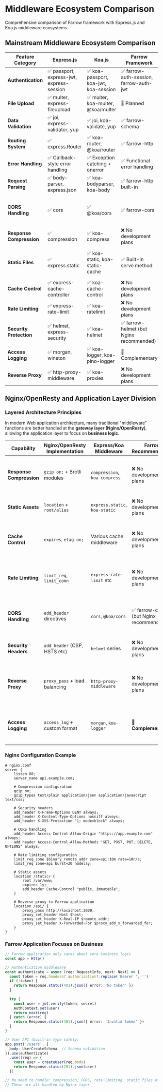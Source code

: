 # Middleware Ecosystem Comparison

Comprehensive comparison of Farrow framework with Express.js and Koa.js middleware ecosystems.

## Mainstream Middleware Ecosystem Comparison

| Feature Category | Express.js | Koa.js | Farrow Framework | Recommended | Status |
|-----------------|------------|---------|-----------------|-------------|--------|
| **Authentication** | ✅ passport, express-jwt, express-session | ✅ koa-passport, koa-jwt, koa-session | ✅ farrow-auth-session, farrow-auth-jwt | **Application Layer** | **Community solutions available** |
| **File Upload** | ✅ multer, express-fileupload | ✅ multer, koa-multer, @koa/multer | 🚧 Planned | **Application Layer** | Gap, needs development |
| **Data Validation** | ✅ joi, express-validator, yup | ✅ joi, koa-validate, yup | ✅ farrow-schema | **Application Layer** | **Farrow Built-in Advantage** |
| **Routing System** | ✅ express.Router | ✅ koa-router, @koa/router | ✅ farrow-http | **Application Layer** | **Farrow Built-in Advantage** |
| **Error Handling** | ✅ Callback-style error handling | ✅ Exception catching + onerror | ✅ Functional error handling | **Application Layer** | **Farrow Architecture Advantage** |
| **Request Parsing** | ✅ body-parser, express.json | ✅ koa-bodyparser, koa-body | ✅ farrow-http built-in | **Application Layer** | **Farrow Built-in Advantage** |
| **CORS Handling** | ✅ cors | ✅ @koa/cors | ✅ farrow-cors | **Nginx Priority** | Official package available, but Nginx recommended |
| **Response Compression** | ✅ compression | ✅ koa-compress | ❌ No development plans | **Nginx Priority** | Recommended `gzip on;` |
| **Static Files** | ✅ express.static | ✅ koa-static, koa-static-cache | ✅ Built-in serve method | **Nginx Priority** | Farrow has built-in support, but Nginx recommended |
| **Cache Control** | ✅ express-cache-controller | ✅ koa-cache-control | ❌ No development plans | **Nginx Priority** | Recommended `expires` directive |
| **Rate Limiting** | ✅ express-rate-limit | ✅ koa-ratelimit | ❌ No development plans | **Nginx Priority** | Recommended `limit_req` |
| **Security Protection** | ✅ helmet, express-security | ✅ koa-helmet | ✅ farrow-helmet (but Nginx recommended) | **Nginx Priority** | Community solution exists, but `add_header` recommended |
| **Access Logging** | ✅ morgan, winston | ✅ koa-logger, koa-pino-logger | 🔄 Complementary | **Layered Approach** | Gateway + Application dual logging |
| **Reverse Proxy** | ✅ http-proxy-middleware | ✅ koa-proxies | ❌ No development plans | **Nginx Priority** | Recommended `proxy_pass` |

## Nginx/OpenResty and Application Layer Division

### Layered Architecture Principles

In modern Web application architecture, many traditional "middleware" functions are better handled at the **gateway layer (Nginx/OpenResty)**, allowing the application layer to focus on **business logic**.

| Capability | Nginx/OpenResty Implementation | Express/Koa Middleware | Farrow Recommendation | Conclusion & Advantages |
|------------|-------------------------------|------------------------|---------------------|---------------------|
| **Response Compression** | `gzip on;` + Brotli modules | `compression`, `koa-compress` | ❌ No development plans | **Nginx Priority**: Better performance, supports pre-compressed files |
| **Static Assets** | `location` + `root/alias` | `express.static`, `koa-static` | ❌ No development plans | **Nginx Priority**: Higher throughput, better caching |
| **Cache Control** | `expires`, `etag on;` | Various cache middleware | ❌ No development plans | **Nginx Priority**: Unified cache strategy, reduces application burden |
| **Rate Limiting** | `limit_req`, `limit_conn` | `express-rate-limit` etc | ❌ No development plans | **Nginx Priority**: Edge interception, protects backend resources |
| **CORS Handling** | `add_header` directives | `cors`, `@koa/cors` | ✅ farrow-cors (but Nginx recommended) | **Nginx Priority**: Reduces application layer configuration complexity |
| **Security Headers** | `add_header` (CSP, HSTS etc) | `helmet` series | ❌ No development plans | **Nginx Priority**: Unified security policy management |
| **Reverse Proxy** | `proxy_pass` + load balancing | `http-proxy-middleware` | ❌ No development plans | **Nginx Priority**: Comprehensive protocol support, excellent connection management |
| **Access Logging** | `access_log` + custom format | `morgan`, `koa-logger` | 🔄 **Complementary** | **Layered Logging**: Gateway logs requests, application logs business |

### Nginx Configuration Example

```nginx
# nginx.conf
server {
    listen 80;
    server_name api.example.com;
    
    # Compression configuration
    gzip on;
    gzip_types text/plain application/json application/javascript text/css;
    
    # Security headers
    add_header X-Frame-Options DENY always;
    add_header X-Content-Type-Options nosniff always;
    add_header X-XSS-Protection "1; mode=block" always;
    
    # CORS handling
    add_header Access-Control-Allow-Origin "https://app.example.com" always;
    add_header Access-Control-Allow-Methods "GET, POST, PUT, DELETE, OPTIONS" always;
    
    # Rate limiting configuration
    limit_req_zone $binary_remote_addr zone=api:10m rate=10r/s;
    limit_req zone=api burst=20 nodelay;
    
    # Static assets
    location /static/ {
        root /var/www;
        expires 1y;
        add_header Cache-Control "public, immutable";
    }
    
    # Reverse proxy to Farrow application
    location /api/ {
        proxy_pass http://localhost:3000;
        proxy_set_header Host $host;
        proxy_set_header X-Real-IP $remote_addr;
        proxy_set_header X-Forwarded-For $proxy_add_x_forwarded_for;
    }
}
```

### Farrow Application Focuses on Business

```typescript
// Farrow application only cares about core business logic
const app = Http()

// Authentication middleware
const authenticate = async (req: RequestInfo, next: Next) => {
  const token = req.headers?.authorization?.replace('Bearer ', '')
  if (!token) {
    return Response.status(401).json({ error: 'No token' })
  }
  
  try {
    const user = jwt.verify(token, secret)
    AuthContext.set(user)
    return next(req)
  } catch (error) {
    return Response.status(401).json({ error: 'Invalid token' })
  }
}

// User API (built-in type safety)
app.post('/users', {
  body: UserCreateSchema  // Schema validation
}).use(authenticate)
  .use((req) => {
    const user = createUser(req.body)
    return Response.status(201).json(user)
  })

// No need to handle: compression, CORS, rate limiting, static files etc.
// These are all handled by Nginx layer
```